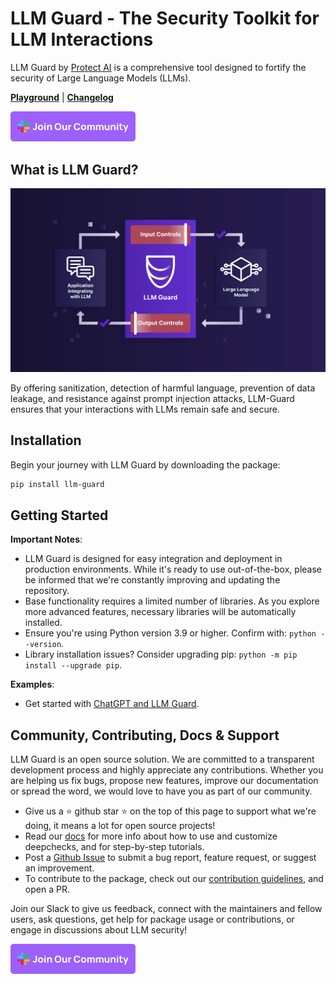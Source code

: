# LLM Guard - The Security Toolkit for LLM Interactions

LLM Guard by [Protect AI](https://protectai.com/llm-guard) is a comprehensive tool designed to fortify the security of Large Language Models (LLMs).

[**Playground**](https://huggingface.co/spaces/ProtectAI/llm-guard-playground) | [**Changelog**](./changelog.md)

<a href="https://join.slack.com/t/laiyerai/shared_invite/zt-28jv3ci39-sVxXrLs3rQdaN3mIl9IT~w"><img src="./assets/join-our-slack-community.png" width="200" alt="Join Our Slack Community"></a>

## What is LLM Guard?

![LLM-Guard](./assets/flow.png)

By offering sanitization, detection of harmful language, prevention of data leakage, and resistance against prompt
injection attacks, LLM-Guard ensures that your interactions with LLMs remain safe and secure.

## Installation

Begin your journey with LLM Guard by downloading the package:

```sh
pip install llm-guard
```

## Getting Started

**Important Notes**:

- LLM Guard is designed for easy integration and deployment in production environments. While it's ready to use
  out-of-the-box, please be informed that we're constantly improving and updating the repository.
- Base functionality requires a limited number of libraries. As you explore more advanced features, necessary libraries
  will be automatically installed.
- Ensure you're using Python version 3.9 or higher. Confirm with: `python --version`.
- Library installation issues? Consider upgrading pip: `python -m pip install --upgrade pip`.

**Examples**:

- Get started with [ChatGPT and LLM Guard](https://github.com/protectai/llm-guard/blob/main/examples/openai_api.py).

## Community, Contributing, Docs & Support

LLM Guard is an open source solution.
We are committed to a transparent development process and highly appreciate any contributions.
Whether you are helping us fix bugs, propose new features, improve our documentation or spread the word,
we would love to have you as part of our community.

- Give us a ⭐️ github star ⭐️ on the top of this page to support what we're doing,
  it means a lot for open source projects!
- Read our
  [docs](https://llm-guard.com/)
  for more info about how to use and customize deepchecks, and for step-by-step tutorials.
- Post a [Github
  Issue](https://github.com/protectai/llm-guard/issues) to submit a bug report, feature request, or suggest an improvement.
- To contribute to the package, check out our [contribution guidelines](https://github.com/protectai/llm-guard/blob/main/CONTRIBUTING.md), and open a PR.

Join our Slack to give us feedback, connect with the maintainers and fellow users, ask questions,
get help for package usage or contributions, or engage in discussions about LLM security!

<a href="https://join.slack.com/t/laiyerai/shared_invite/zt-28jv3ci39-sVxXrLs3rQdaN3mIl9IT~w"><img src="./assets/join-our-slack-community.png" width="200" alt="Join Our Slack Community"></a>

